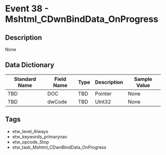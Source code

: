 # Event 38 - Mshtml_CDwnBindData_OnProgress

## Description
None

## Data Dictionary
|Standard Name|Field Name|Type|Description|Sample Value|
|---|---|---|---|---|
|TBD|DOC|TBD|Pointer|None|None|
|TBD|dwCode|TBD|UInt32|None|None|

## Tags
* etw_level_Always
* etw_keywords_primarynav
* etw_opcode_Stop
* etw_task_Mshtml_CDwnBindData_OnProgress
